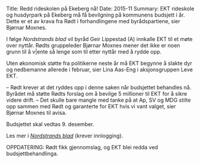 Title: Redd rideskolen på Ekeberg nå!
Date: 2015-11
Summary: EKT rideskole og husdyrpark på Ekeberg må få bevilgning på kommunens budsjett i år. Dette er et av krava fra Rødt i forhandlingene med byrådspartiene, sier Bjørnar Moxnes.

I følge *Nordstrands blad* vil byråd Geir Lippestad (A) innkalle EKT til et møte over nyttår. Rødts gruppeleder Bjørnar Moxnes mener det ikke er noen grunn til å v|ente så lenge som til etter nyttår med å rydde opp.

Uten økonomisk støtte fra politikerne neste år må EKT begynne å slakte dyr og nedbemanne allerede i februar, sier Lina Aas-Eng i aksjonsgruppen Leve EKT.

– Rødt krever at det ryddes opp i denne saken når budsjettet behandles nå. Byrådet må støtte Rødts forslag om å bevilge 5 millioner til EKT for å sikre videre drift. – Det skulle bare mangle med tanke på at Ap, SV og MDG stilte opp sammen med Rødt og garanterte for EKT hvis vi vant valget, sier Bjørnar Moxnes til avisa.

Budsjettet skal vedtas 9. desember.

Les mer i [*Nordstrands blad*](http://www.noblad.no/nyhet/ekt-husdyrpark/politikk/nordstrand-arbeiderparti-om-ekt-saken-et-arbeidsuhell/s/5-56-26368) (krever innlogging).

OPPDATERING: Rødt fikk gjennomslag, og EKT blei redda ved budsjettbehandlinga.